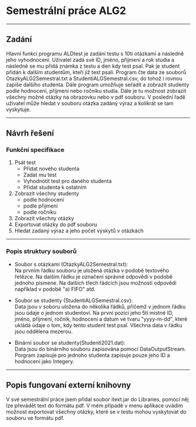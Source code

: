 # Semestrální práce ALG2 #
- - - -
## Zadání ##
Hlavní funkcí programu ALDtest je zadání testu s 10ti otázkami a následně jeho vyhodnocení. Uživatel zadá své ID, jméno, přijmení a rok studia a následně se mu přidá známka z testu a den kdy test psal. Pak je student přidán k dalším studentům, kteří již test psali. Program čte data ze souborů OtazkyALG2Semestral.txt a StudentiALGSemestral.csv, do tohož i rovnou zapíše dalšího studenta. Dále program umožňuje seřadit a zobrazit studenty podle hodnocení, přijmení nebo ročníku studia. Dále je tu možnost zobrazit všechny možné otázky na obrazovku nebo v pdf souboru. V poslední řadě uživatel může hledat v souboru otázka zadáný výraz a kolikrát se tam vyskytuje. 

- - - -
## Návrh řešení ##
### Funkční specifikace ###
1. Psát test 
    * Přidat nového studenta
    * Zadat mu test
    * Vyhodnotit test pro daného studenta
    * Přidat studenta k ostatním
2. Zobrazit všechny studenty
    * podle hodnocení
    * podle přijmení
    * podle ročníku
3. Zobrazit všechny otázky
4. Exportovat otázky do pdf souboru
5. Hledat zadaný výraz a jeho počet výskytů v otázkách
- - - -
### Popis struktury souborů ###
   * Soubor s otázkami (OtazkyALG2Semestral.txt):  
      Na prvním řádku souboru je uložená otázka v podobě textového řetězce. Na dalším řádku je označení správné odpovědi v podobě jednoho písmene. Na dalších třech řádcích jsou       možnosti odpovědi například v podobě  "a) FIFO" atd.
   
   * Soubor se studenty (StudentiALGSemestral.csv): <br/>
      Data jsou v soboru uložena do několika řádků, přičemž v jednom řádku jsou údaje o jednom studentovi. Na první pozici jeho 5ti místné ID, jméno, přijmení, ročník, hodnocení       a datum ve tvaru "yyyy-m-dd", které ukládá údaje o tom, kdy tento student test psal. Všechna data v řádku jsou oddělena mezerou. 

   * Binární soubor se studenty(Studenti2021.dat): <br/>
     Data jsou do binárního souboru zapisována pomocí DataOutputStream. Porgram zapisuje pro jednoho studenta zapisuje pouze jeho ID a hodnoceni jako Integery. 
   - - - -
## Popis fungovaní externí knihovny ##  
V své semestrální práce jsem přidal soubor itext.jar do Libraries, pomocí něj lze převádět text do formátu pdf. V mém případě v menu aplikace uvádím možnost exportovat všechny otázky, které se v testu mohou vyskytovat do souboru ve formátu pdf.




